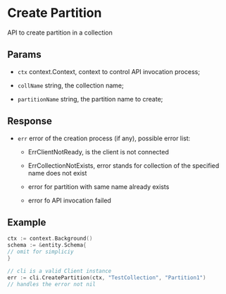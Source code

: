 # Create Partition 

API to create partition in a collection 

## Params

- `ctx` context.Context, context to control API invocation process;

- `collName` string, the collection name;

- `partitionName` string, the partition name to create; 

## Response

- `err` error of the creation process (if any), possible error list:

    - ErrClientNotReady, is the client is not connected

    - ErrCollectionNotExists, error stands for collection of the specified name does not exist

    - error for partition with same name already exists
    
    - error fo API invocation failed 

## Example

```go
ctx := context.Background()
schema := &entity.Schema{
// omit for simpliciy
} 

// cli is a valid Client instance
err := cli.CreatePartition(ctx, "TestCollection", "Partition1")
// handles the error not nil
```
